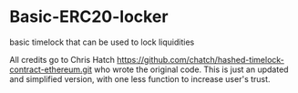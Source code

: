 # Basic-ERC20-locker
basic timelock that can be used to lock liquidities

All credits go to Chris Hatch https://github.com/chatch/hashed-timelock-contract-ethereum.git who wrote the original code. This is just an updated and simplified version, with one less function to increase user's trust.
